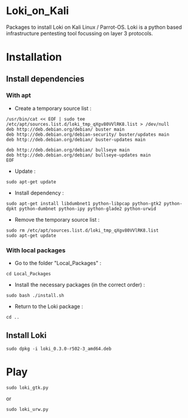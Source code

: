 # Loki_on_Kali
Packages to install Loki on Kali Linux / Parrot-OS. Loki is a python based infrastructure pentesting tool focussing on layer 3 protocols.

# Installation

## Install dependencies

### With apt

* Create a temporary source list :
```
/usr/bin/cat << EOF | sudo tee /etc/apt/sources.list.d/loki_tmp_qXgv80VVlRK8.list > /dev/null
deb http://deb.debian.org/debian/ buster main
deb http://deb.debian.org/debian-security/ buster/updates main
deb http://deb.debian.org/debian/ buster-updates main

deb http://deb.debian.org/debian/ bullseye main
deb http://deb.debian.org/debian/ bullseye-updates main
EOF
```

* Update :

`sudo apt-get update`

* Install dependency :

`sudo apt-get install libdumbnet1 python-libpcap python-gtk2 python-dpkt python-dumbnet python-ipy python-glade2 python-urwid`

* Remove the temporary source list :

```
sudo rm /etc/apt/sources.list.d/loki_tmp_qXgv80VVlRK8.list
sudo apt-get update
```

### With local packages

* Go to the folder "Local_Packages" :

`cd Local_Packages`

* Install the necessary packages (in the correct order) :

`sudo bash ./install.sh`

* Return to the Loki package :

```
cd ..
```

## Install Loki

`sudo dpkg -i loki_0.3.0-r502-3_amd64.deb`

# Play
```
sudo loki_gtk.py
```
or
```
sudo loki_urw.py
```
